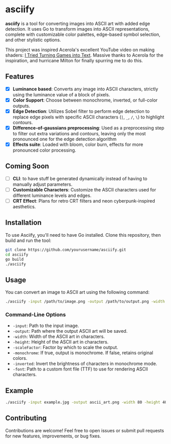 # asciify

**asciify** is a tool for converting images into ASCII art with added edge detection. It uses Go to transform images into ASCII representations, complete with customizable color palettes, edge-based symbol selection, and other stylistic options.

This project was inspired Acerola's excellent YouTube video on making shaders: [I Tried Turning Games into Text](https://www.youtube.com/watch?v=gg40RWiaHRY&t=917s). Massive thanks to Acerola for the inspiration, and hurricane Milton for finally spurring me to do this.

## Features

- [x] **Luminance based**: Converts any image into ASCII characters, strictly using the luminance value of a block of pixels.
- [x] **Color Support**: Choose between monochrome, inverted, or full-color outputs.
- [x] **Edge Detection**: Utilizes Sobel filter to perform edge detection to replace edge pixels with specific ASCII characters (`|`, `_`, `/`, `\`) to highlight contours.
- [x] **Difference-of-gaussians preprocessing**: Used as a preprocessing step to filter out extra variations and contours, leaving only the most pronounced one for the edge detection algorithm
- [x] **Effects suite**: Loaded with bloom, color burn, effects for more pronounced color processing.

## Coming Soon

- [ ] **CLI**: to have stuff be generated dynamically instead of having to manually adjust parameters.
- [ ] **Customizable Characters**: Customize the ASCII characters used for different luminance levels and edges.
- [ ] **CRT Effect**: Plans for retro CRT filters and neon cyberpunk-inspired aesthetics.

## Installation

To use Asciify, you'll need to have Go installed. Clone this repository, then build and run the tool:

```bash
git clone https://github.com/yourusername/asciify.git
cd asciify
go build
./asciify
```

## Usage

You can convert an image to ASCII art using the following command:

```bash
./asciify -input /path/to/image.png -output /path/to/output.png -width 100 -height 50 -scaleFactor 2 -monochrome true -inverted false -font /path/to/font.ttf
```

### Command-Line Options

- `-input`: Path to the input image.
- `-output`: Path where the output ASCII art will be saved.
- `-width`: Width of the ASCII art in characters.
- `-height`: Height of the ASCII art in characters.
- `-scaleFactor`: Factor by which to scale the output.
- `-monochrome`: If true, output is monochrome. If false, retains original colors.
- `-inverted`: Invert the brightness of characters in monochrome mode.
- `-font`: Path to a custom font file (TTF) to use for rendering ASCII characters.

## Example

```bash
./asciify -input example.jpg -output ascii_art.png -width 80 -height 40 -scaleFactor 2 -monochrome false -inverted false -font ./fonts/monospace.ttf
```

## Contributing

Contributions are welcome! Feel free to open issues or submit pull requests for new features, improvements, or bug fixes.
